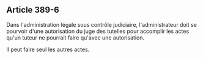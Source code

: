 Article 389-6
----
Dans l'administration légale sous contrôle judiciaire, l'administrateur doit se
pourvoir d'une autorisation du juge des tutelles pour accomplir les actes qu'un
tuteur ne pourrait faire qu'avec une autorisation.

Il peut faire seul les autres actes.
